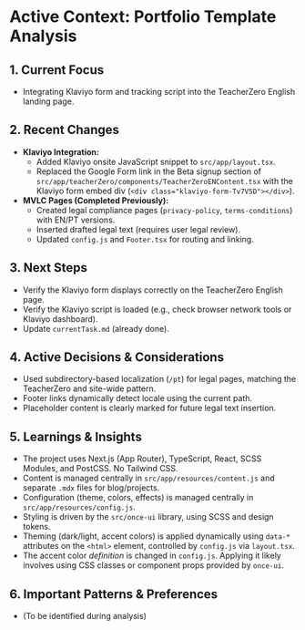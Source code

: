 # Active Context: Portfolio Template Analysis

## 1. Current Focus

*   Integrating Klaviyo form and tracking script into the TeacherZero English landing page.

## 2. Recent Changes

*   **Klaviyo Integration:**
    *   Added Klaviyo onsite JavaScript snippet to `src/app/layout.tsx`.
    *   Replaced the Google Form link in the Beta signup section of `src/app/teacherZero/components/TeacherZeroENContent.tsx` with the Klaviyo form embed div (`<div class="klaviyo-form-Tv7V5D"></div>`).
*   **MVLC Pages (Completed Previously):**
    *   Created legal compliance pages (`privacy-policy`, `terms-conditions`) with EN/PT versions.
    *   Inserted drafted legal text (requires user legal review).
    *   Updated `config.js` and `Footer.tsx` for routing and linking.

## 3. Next Steps

*   Verify the Klaviyo form displays correctly on the TeacherZero English page.
*   Verify the Klaviyo script is loaded (e.g., check browser network tools or Klaviyo dashboard).
*   Update `currentTask.md` (already done).

## 4. Active Decisions & Considerations

*   Used subdirectory-based localization (`/pt`) for legal pages, matching the TeacherZero and site-wide pattern.
*   Footer links dynamically detect locale using the current path.
*   Placeholder content is clearly marked for future legal text insertion.

## 5. Learnings & Insights

*   The project uses Next.js (App Router), TypeScript, React, SCSS Modules, and PostCSS. No Tailwind CSS.
*   Content is managed centrally in `src/app/resources/content.js` and separate `.mdx` files for blog/projects.
*   Configuration (theme, colors, effects) is managed centrally in `src/app/resources/config.js`.
*   Styling is driven by the `src/once-ui` library, using SCSS and design tokens.
*   Theming (dark/light, accent colors) is applied dynamically using `data-*` attributes on the `<html>` element, controlled by `config.js` via `layout.tsx`.
*   The accent color *definition* is changed in `config.js`. Applying it likely involves using CSS classes or component props provided by `once-ui`.

## 6. Important Patterns & Preferences

*   (To be identified during analysis)
